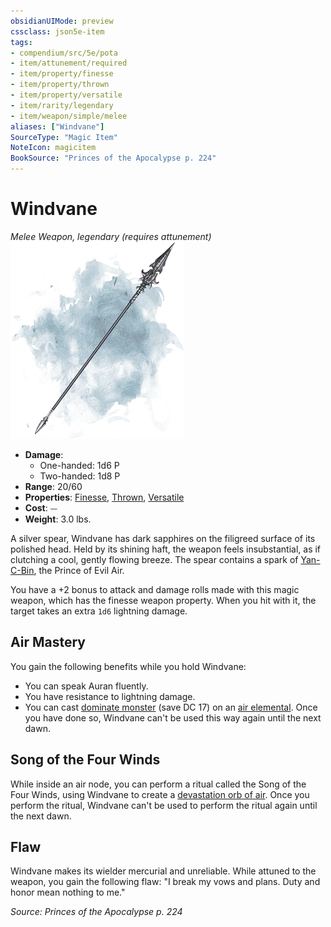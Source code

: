 ```yaml
---
obsidianUIMode: preview
cssclass: json5e-item
tags:
- compendium/src/5e/pota
- item/attunement/required
- item/property/finesse
- item/property/thrown
- item/property/versatile
- item/rarity/legendary
- item/weapon/simple/melee
aliases: ["Windvane"]
SourceType: "Magic Item"
NoteIcon: magicitem
BookSource: "Princes of the Apocalypse p. 224"
---
```

# Windvane
*Melee Weapon, legendary (requires attunement)*  
![](https://raw.githubusercontent.com/5etools-mirror-2/5etools-img/main/items/PotA/Windvane.webp#right)  

- **Damage**:
  - One-handed: 1d6 P
  - Two-handed: 1d8 P
- **Range**: 20/60
- **Properties**: [Finesse](/2-Mechanics/CLI/rules/item-properties.md#Finesse), [Thrown](/2-Mechanics/CLI/rules/item-properties.md#Thrown), [Versatile](/2-Mechanics/CLI/rules/item-properties.md#Versatile)
- **Cost**: ⏤
- **Weight**: 3.0 lbs.

A silver spear, Windvane has dark sapphires on the filigreed surface of its polished head. Held by its shining haft, the weapon feels insubstantial, as if clutching a cool, gently flowing breeze. The spear contains a spark of [Yan-C-Bin](/2-Mechanics/CLI/bestiary/npc/yan-c-bin-pota.md), the Prince of Evil Air.

You have a +2 bonus to attack and damage rolls made with this magic weapon, which has the finesse weapon property. When you hit with it, the target takes an extra `1d6` lightning damage.

## Air Mastery

You gain the following benefits while you hold Windvane:

- You can speak Auran fluently.  
- You have resistance to lightning damage.  
- You can cast [dominate monster](/2-Mechanics/CLI/spells/dominate-monster.md) (save DC 17) on an [air elemental](/2-Mechanics/CLI/bestiary/elemental/air-elemental.md). Once you have done so, Windvane can't be used this way again until the next dawn.  

## Song of the Four Winds

While inside an air node, you can perform a ritual called the Song of the Four Winds, using Windvane to create a [devastation orb of air](/2-Mechanics/CLI/items/devastation-orb-of-air-pota.md). Once you perform the ritual, Windvane can't be used to perform the ritual again until the next dawn.

## Flaw

Windvane makes its wielder mercurial and unreliable. While attuned to the weapon, you gain the following flaw: "I break my vows and plans. Duty and honor mean nothing to me."

*Source: Princes of the Apocalypse p. 224*